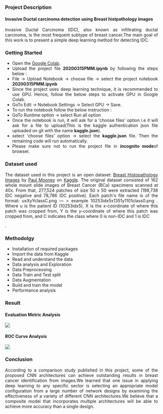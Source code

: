 ### Project Description
#### Invasive Ductal carcinoma detection using Breast histpathology images
<div style="text-align: justify"> Invasive Ductal Carcinoma (IDC), also known as infiltrating ductal carcinoma, is the most frequent subtype of breast cancer.The main goal of this work is to present a simple deep learning method for detecting IDC.
</div>

### Getting Started
<div style="text-align: justify">

- Open the [Google Colab](https://colab.research.google.com/notebooks/intro.ipynb?utm_source=scs-index, "Google Colab").
- Upload the project file **20200315PMM.ipynb** by following the steps below  :
- File -> Upload Notebook -> choose file -> select the project notebook **20200315PMM.ipynb**
- Since the project uses deep learning technique, it is recommended to use GPU. Hence, follow the below steps to activate GPU in Google Colab.
- GoTo Edit -> Notebook Settings -> Select GPU -> Save.
- To run the notebook follow the below instruction :
- GoTo Runtime option -> select Run all option
- Once the notebook is run, it will ask for a 'choose files' option i.e it will ask for a file to  upload(This is the kaggle authentication json file uploaded on git with the name   **kaggle.json**).
- select 'choose files' option -> select the **kaggle.json** file. Then the remaining code will run automatically.
- Please make sure not to run the project file in **incognito mode**of browser.
</div>

### Dataset used
<div style="text-align: justify">

The dataset used in this project is an open dataset: [Breast Histopathology Images](https://www.kaggle.com/paultimothymooney/breast-histopathology-images, "Breast Histopathology Images") by [Paul Mooney](https://www.kaggle.com/paultimothymooney, "Paul Mooney") on [Kaggle](https://www.kaggle.com/, "Kaggle").
The original dataset consisted of 162 whole mount slide images of Breast Cancer (BCa) specimens scanned at 40x. From that, 277,524 patches of size 50 x 50 were extracted (198,738 IDC negative and 78,786 IDC positive). Each patch's file name is of the format: uxXyYclassC.png — > example 10253idx5x1351y1101class0.png . Where u is the patient ID (10253idx5), X is the x-coordinate of where this patch was cropped from, Y is the y-coordinate of where this patch was cropped from, and C indicates the class where 0 is non-IDC and 1 is IDC</div>.


### Methodolgy
- Installation of required packages
- Import the data from Kaggle
- Read and understand the data
- Data analysis and Exploration
- Data Preprocessing
- Data Train and Test split
- Data Augmentation
- Build and train the model
- Performance analysis

### Result
#### Evaluation Metric Analysis
![](Images/EvalMetric_final.png)
#### ROC Curve Analysis
![](Images/ROCCurveAnalysis_final.png)

### Conclusion
<div style="text-align: justify">
According to a comparison study published in this project, some of the proposed CNN architectures can achieve outstanding results in breast cancer identification from images.We learned that one issue in applying deep learning to any specific sector is selecting an appropriate model configuration from a large number of network designs by examining the effectiveness of a variety of different CNN architectures.We believe that a composite model that incorporates multiple architectures will be able to achieve more accuracy than a single design.
